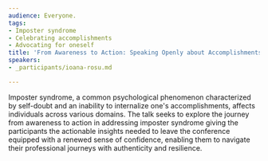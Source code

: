 ```yaml
---
audience: Everyone.
tags:
- Imposter syndrome
- Celebrating accomplishments
- Advocating for oneself
title: 'From Awareness to Action: Speaking Openly about Accomplishments and Overcoming Imposter Syndrome'
speakers:
- _participants/ioana-rosu.md

---
```

Imposter syndrome, a common psychological phenomenon characterized by self-doubt and an inability to internalize one's accomplishments, affects individuals across various domains. The talk seeks to explore the journey from awareness to action in addressing imposter syndrome giving the participants the actionable insights needed to leave the conference equipped with a renewed sense of confidence, enabling them to navigate their professional journeys with authenticity and resilience.
